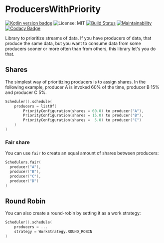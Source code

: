 # ProducersWithPriority
[![Kotlin version badge](https://img.shields.io/badge/kotlin-1.3-blue.svg)](https://kotlinlang.org/docs/reference/whatsnew13.html) 
![License: MIT](https://img.shields.io/badge/License-MIT-blue.svg)
[![Build Status](https://api.travis-ci.com/plastic-karma/ProducersWithPriority.svg?branch=mainline)](https://travis-ci.com/github/plastic-karma/ProducersWithPriority)
[![Maintainability](https://codeclimate.com/github/plastic-karma/ProducersWithPriority/badges/gpa.svg
)](https://codeclimate.com/github/plastic-karma/ProducersWithPriority/maintainability)
[![Codacy Badge](https://api.codacy.com/project/badge/Grade/542dbabd278e4f0d822908c18b2ebb4a)](https://app.codacy.com/gh/plastic-karma/ProducersWithPriority?utm_source=github.com&utm_medium=referral&utm_content=plastic-karma/ProducersWithPriority&utm_campaign=Badge_Grade)


Library to prioritize streams of data. If you have producers of data, that produce the same data, but you want to consume data from some producers sooner or more often than from others, this library let's you do that.

## Shares
The simplest way of prioritizing producers is to assign shares. In the following example, producer A is invoked 60% of the time, producer B 15% and producer C 5%.
```kotlin
Scheduler().schedule(
    producers = listOf(
        PriorityConfiguration(shares = 60.0) to producer("A"),
        PriorityConfiguration(shares = 15.0) to producer("B"),
        PriorityConfiguration(shares =  5.0) to producer("C")
    )
)
```

### Fair share
You can use `fair` to create an equal amount of shares between producers:
```kotlin
Schedulers.fair(
  producer("A"),
  producer("B"),
  producer("C"),
  producer("D")
)
```

## Round Robin
You can also create a round-robin by setting it as a work strategy:
```kotlin
Scheduler().schedule(
    producers = ...
    strategy = WorkStrategy.ROUND_ROBIN
)
```

